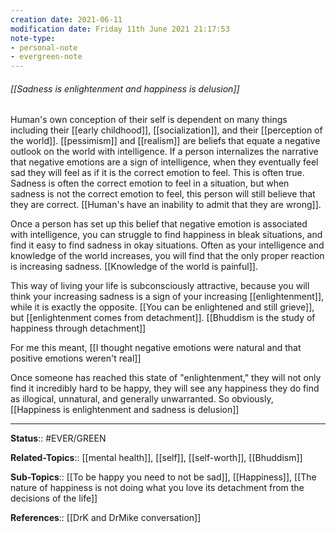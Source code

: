 ```yaml
---
creation date: 2021-06-11
modification date: Friday 11th June 2021 21:17:53
note-type:
- personal-note
- evergreen-note
---
```


###### [[Sadness is enlightenment and happiness is delusion]]

Human's own conception of their self is dependent on many things including their [[early childhood]], [[socialization]], and their [[perception of the world]]. [[pessimism]] and [[realism]] are beliefs that equate a negative outlook on the world with intelligence. If a person internalizes the narrative that negative emotions are a sign of intelligence, when they eventually feel sad they will feel as if it is the correct emotion to feel. This is often true. Sadness is often the correct emotion to feel in a situation, but when sadness is not the correct emotion to feel, this person will still believe that they are correct. [[Human's have an inability to admit that they are wrong]]. 

Once a person has set up this belief that negative emotion is associated with intelligence, you can struggle to find happiness in bleak situations, and find it easy to find sadness in okay situations. Often as your intelligence and knowledge of the world increases, you will find that the only proper reaction is increasing sadness. [[Knowledge of the world is painful]]. 

This way of living your life is subconsciously attractive, because you will think your increasing sadness is a sign of your increasing [[enlightenment]], while it is exactly the opposite. [[You can be enlightened and still grieve]], but [[enlightenment comes from detachment]]. [[Bhuddism is the study of happiness through detachment]]

For me this meant, [[I thought negative emotions were natural and that positive emotions weren't real]]

Once someone has reached this state of "enlightenment," they will not only find it incredibly hard to be happy, they will see any happiness they do find as illogical, unnatural, and generally unwarranted. So obviously, [[Happiness is enlightenment and sadness is delusion]]

---
**Status**:: #EVER/GREEN 

**Related-Topics**:: [[mental health]], [[self]], [[self-worth]], [[Bhuddism]]
	
**Sub-Topics**:: [[To be happy you need to not be sad]], [[Happiness]], [[The nature of happiness is not doing what you love its detachment from the decisions of the life]]
	
**References**:: [[DrK and DrMike conversation]]